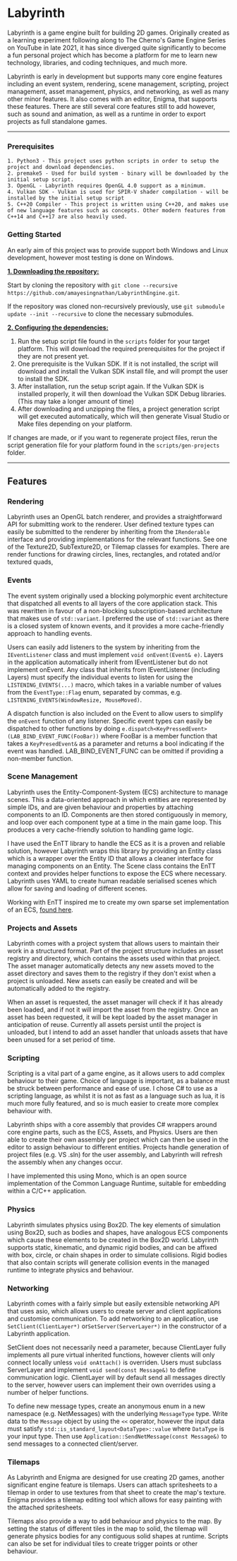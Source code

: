 # Labyrinth #
Labyrinth is a game engine built for building 2D games.
Originally created as a learning experiment following along to The Cherno's Game Engine Series on YouTube in late 2021, it has since
diverged quite significantly to become a fun personal project which has become a platform for me to learn new technology,
libraries, and coding techniques, and much more.

Labyrinth is early in development but supports many core engine features including an event system, rendering, scene management, 
scripting, project management, asset management, physics, and networking, as well as many other minor features. It also 
comes with an editor, Enigma, that supports these features. There are still several core features still to add however, such as sound and 
animation, as well as a runtime in order to export projects as full standalone games.

***

  ### Prerequisites ###
  
    1. Python3 - This project uses python scripts in order to setup the project and download dependencies.
    2. premake5 - Used for build system - binary will be downloaded by the initial setup script.
    3. OpenGL - Labyrinth requires OpenGL 4.0 support as a minimum.
    4. Vulkan SDK - Vulkan is used for SPIR-V shader compilation - will be installed by the initial setup script
    5. C++20 Compiler - This project is written using C++20, and makes use of new language features such as concepts. Other modern features from C++14 and C++17 are also heavily used.

  ### Getting Started ###
  An early aim of this project was to provide support both Windows and Linux development, however most testing is done on Windows.

  <ins>**1. Downloading the repository:**</ins>


  Start by cloning the repository with `git clone --recursive https://github.com/amayesingnathan/LabyrinthEngine.git`.


  If the repository was cloned non-recursively previously, use `git submodule update --init --recursive` to clone the necessary submodules.


  <ins>**2. Configuring the dependencies:**</ins>


  1. Run the setup script file found in the `scripts` folder for your target platform. This will download the required prerequisites for the project if they are not present yet.
  2. One prerequisite is the Vulkan SDK. If it is not installed, the script will download and install the Vulkan SDK install file, and will prompt the user to install the SDK.
  3. After installation, run the setup script again. If the Vulkan SDK is installed properly, it will then download the Vulkan SDK Debug libraries. (This may take a longer amount of time)
  4. After downloading and unzipping the files, a project generation script will get executed automatically, which will then generate Visual Studio or Make files depending on your platform.


  If changes are made, or if you want to regenerate project files, rerun the script generation file for your platform found in the `scripts/gen-projects` folder.
    
***

## Features ##
  
  ### Rendering ###
  
  Labyrinth uses an OpenGL batch renderer, and provides a straightforward API for submitting work to the renderer.
  User defined texture types can easily be submitted to the renderer by inheriting from the `IRenderable` interface and providing implementations for the relevant functions. See one of the Texture2D, SubTexture2D, or Tilemap classes for examples. There are render functions for drawing circles, lines, rectangles, and rotated and/or textured quads, 
  
  ### Events ###
  
  The event system originally used a blocking polymorphic event architecture that dispatched all events to all layers of the core application stack. This was rewritten in favour of a non-blocking subscription-based architecture that makes use of `std::variant`. I preferred the use of `std::variant` as there is a closed system of known events, and it provides a more cache-friendly approach to handling events.
  
  Users can easily add listeners to the system by inheriting from the `IEventListener` class and must implement `void onEvent(Event& e)`. Layers in the application automatically inherit from IEventListener but do not implement onEvent. Any class that inherits from IEventListener (including Layers) must specify the individual events to listen for using the `LISTENING_EVENTS(...)` macro, which takes in a variable number of values from the `EventType::Flag` enum, separated by commas, e.g. `LISTENING_EVENTS(WindowResize, MouseMoved)`.
  
  A dispatch function is also included on the Event to allow users to simplify the `onEvent` function of any listener. Specific event types can easily be dispatched to other functions by doing `e.dispatch<KeyPressedEvent>(LAB_BIND_EVENT_FUNC(FooBar))` where FooBar is a member function that takes a `KeyPresedEvent&` as a parameter and returns a bool indicating if the event was handled. LAB_BIND_EVENT_FUNC can be omitted if providing a non-member function.
  
  ### Scene Management ###
  
  Labyrinth uses the Entity-Component-System (ECS) architecture to manage scenes. This a data-oriented approach in which entities are represented by simple IDs, and are given behaviour and properties by attaching components to an ID. Components are then stored contiguously in memory, and loop over each component type at a time in the main game loop. This produces a very cache-friendly solution to handling game logic. 
  
  I have used the EnTT library to handle the ECS as it is a proven and reliable solution, however Labyrinth wraps this library by providing an Entity class which is a wrapper over the Entity ID that allows a cleaner interface for managing components on an Entity. The Scene class contains the EnTT context and provides helper functions to expose the ECS where necessary. Labyrinth uses YAML to create human readable serialised scenes which allow for saving and loading of different scenes.
  
  Working with EnTT inspired me to create my own sparse set implementation of an ECS, [found here](https://github.com/amayesingnathan/LEntity).
  
  ### Projects and Assets ###
  
  Labyrinth comes with a project system that allows users to maintain their work in a structured format. Part of the project structure includes an asset registry and directory, which contains the assets used within that project. The asset manager automatically detects any new assets moved to the asset directory and saves them to the registry if they don't exist when a project is unloaded. New assets can easily be created and will be automatically added to the registry.
  
  When an asset is requested, the asset manager will check if it has already been loaded, and if not it will import the asset from the registry. Once an asset has been requested, it will be kept loaded by the asset manager in anticipation of reuse. Currently all assets persist until the project is unloaded, but I intend to add an asset handler that unloads assets that have been unused for a set period of time.
  
  ### Scripting ###
  
  Scripting is a vital part of a game engine, as it allows users to add complex behaviour to their game. Choice of language is important, as a balance must be struck between performance and ease of use. I chose C# to use as a scripting language, as whilst it is not as fast as a language such as lua, it is much more fully featured, and so is much easier to create more complex behaviour with.
  
  Labyrinth ships with a core assembly that provides C# wrappers around core engine parts, such as the ECS, Assets, and Physics. Users are then able to create their own assembly per project which can then be used in the editor to assign behaviour to different entities. Projects handle generation of project files (e.g. VS .sln) for the user assembly, and Labyrinth will refresh the assembly when any changes occur.
  
  I have implemented this using Mono, which is an open source implementation of the Common Language Runtime, suitable for embedding within a C/C++ application.
  
  ### Physics ###
  
  Labyrinth simulates physics using Box2D. The key elements of simulation using Box2D, such as bodies and shapes, have analogous ECS components which cause these elements to be created in the Box2D world. Labyrinth supports static, kinematic, and dynamic rigid bodies, and can be affixed with box, circle, or chain shapes in order to simulate collisions. Rigid bodies that also contain scripts will generate collision events in the managed runtime to integrate physics and behaviour.
  
  ### Networking ###
  
  Labyrinth comes with a fairly simple but easily extensible networking API that uses asio, which allows users to create server and client applications and customise communication. To add networking to an application, use `SetClient(ClientLayer*)` or`SetServer(ServerLayer*)` in the constructor of a Labyrinth application. 
  
  SetClient does not necessarily need a parameter, because ClientLayer fully implements all pure virtual inherited functions, however clients will only connect locally unless `void onAttach()` is overriden. Users must subclass ServerLayer and implement `void send(const Message&)` to define communication logic. ClientLayer will by default send all messages directly to the server, however users can implement their own overrides using a number of helper functions.
  
  To define new message types, create an anonymous enum in a new namespace (e.g. NetMessages) with the underlying `MessageType` type. Write data to the `Message` object by using the `<<` operator, however the input data must satisfy `std::is_standard_layout<DataType>::value` where `DataType` is your input type. Then use `Application::SendNetMessage(const Message&)` to send messages to a connected client/server.
  
  ### Tilemaps ###
  
  As Labyrinth and Enigma are designed for use creating 2D games, another significant engine feature is tilemaps. Users can attach spritesheets to a tilemap in order to use textures from that sheet to create the map's texture. Enigma provides a tilemap editing tool which allows for easy painting with the attached spritesheets. 
  
  Tilemaps also provide a way to add behaviour and physics to the map. By setting the status of different tiles in the map to solid, the tilemap will generate physics bodies for any contiguous solid shapes at runtime. Scripts can also be set for individual tiles to create trigger points or other behaviour.